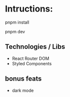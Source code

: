 # Intructions:

pnpm install

pnpm dev


## Technologies / Libs

 - React Router DOM
 - Styled Components

## bonus feats
 - dark mode